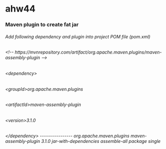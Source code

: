 # ahw44

<h3> Maven plugin to create fat jar </h3>

<h6>Add following dependency and plugin into project POM file (pom.xml)</h6>


<h6>&#60;!-- https://mvnrepository.com/artifact/org.apache.maven.plugins/maven-assembly-plugin -->
<h6>&#60;dependency>
<h6>	&#60;groupId>org.apache.maven.plugins</groupId>
<h6>	&#60;artifactId>maven-assembly-plugin</artifactId>
<h6>	&#60;version>3.1.0</version>
<h6>&#60;/dependency>
----------------
<build>
	<plugins>
		<plugin>
			<groupId>org.apache.maven.plugins</groupId>
			<artifactId>maven-assembly-plugin</artifactId>
			<version>3.1.0</version>
			<configuration>
				<descriptorRefs>
					<descriptorRef>jar-with-dependencies</descriptorRef>
				</descriptorRefs>
			</configuration>
			<executions>
				<execution>
					<id>assemble-all</id>
					<phase>package</phase>
					<goals>
						<goal>single</goal>
					</goals>
				</execution>
			</executions>
		</plugin>
   </plugins>
</build>
